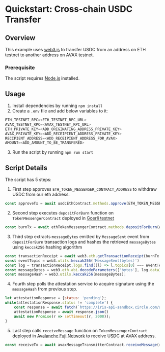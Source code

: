 
# Quickstart: Cross-chain USDC Transfer

## Overview

This example uses [web3.js](https://web3js.readthedocs.io/en/v1.8.1/getting-started.html) to transfer USDC from an address on ETH testnet to another address on AVAX testnet.

### Prerequisite
The script requires [Node.js](https://nodejs.org/en/download/) installed.

## Usage
1. Install dependencies by running `npm install`
2. Create a `.env` file and add below variables to it:
```js
ETH_TESTNET_RPC=<ETH_TESTNET_RPC_URL>
AVAX_TESTNET_RPC=<AVAX_TESTNET_RPC_URL>
ETH_PRIVATE_KEY=<ADD_ORIGINATING_ADDRESS_PRIVATE_KEY>
AVAX_PRIVATE_KEY=<ADD_RECEIPIENT_ADDRESS_PRIVATE_KEY>
RECIPIENT_ADDRESS=<ADD_RECEIPIENT_ADDRESS_FOR_AVAX>
AMOUNT=<ADD_AMOUNT_TO_BE_TRANSFERED>
```
3. Run the script by running `npm run start`

## Script Details
The script has 5 steps:
1. First step approves `ETH_TOKEN_MESSENGER_CONTRACT_ADDRESS` to withdraw USDC from our eth address.
```js
const approveTx = await usdcEthContract.methods.approve(ETH_TOKEN_MESSENGER_CONTRACT_ADDRESS, amount).send({gas: approveTxGas})
```

2. Second step executes `depositForBurn` function on `TokenMessengerContract` deployed in [Goerli testnet](https://goerli.etherscan.io/address/0xd0c3da58f55358142b8d3e06c1c30c5c6114efe8)
```js
const burnTx = await ethTokenMessengerContract.methods.depositForBurn(amount, AVAX_DESTINATION_DOMAIN, destinationAddressInBytes32, USDC_ETH_CONTRACT_ADDRESS).send();
``` 

3. Third step extracts `messageBytes` emitted by `MessageSent` event from `depositForBurn` transaction logs and hashes the retrieved `messageBytes` using `keccak256` hashing algorithm
```js
const transactionReceipt = await web3.eth.getTransactionReceipt(burnTx.transactionHash);
const eventTopic = web3.utils.keccak256('MessageSent(bytes)')
const log = transactionReceipt.logs.find((l) => l.topics[0] === eventTopic)
const messageBytes = web3.eth.abi.decodeParameters(['bytes'], log.data)[0]
const messageHash = web3.utils.keccak256(messageBytes);
```

4. Fourth step polls the attestation service to acquire signature using the `messageHash` from previous step.
```js
let attestationResponse = {status: 'pending'};
while(attestationResponse.status != 'complete') {
    const response = await fetch(`https://iris-api-sandbox.circle.com/attestations/${messageHash}`);
    attestationResponse = await response.json()
    await new Promise(r => setTimeout(r, 2000));
}
```

5. Last step calls `receiveMessage` function on `TokenMessengerContract` deployed in [Avalanche Fuji Network](https://testnet.snowtrace.io/address/0xa9fb1b3009dcb79e2fe346c16a604b8fa8ae0a79) to receive USDC at AVAX address.
```js
const receiveTx = await avaxMessageTransmitterContract.receiveMessage(receivingMessageBytes, signature);
```
